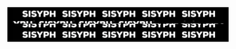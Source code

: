 <div style="width: 100%; background-color: black; text-align:center;">
  <img width="480" height="76" src="https://github.com/tit-alex/tit-alex/blob/main/assets/giphygif.gif">
</div>